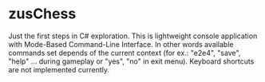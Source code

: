 # zusChess
Just the first steps in C# exploration.
This is lightweight console application with Mode-Based Command-Line Interface. In other words available commands set depends of the current context (for ex.: "e2e4", "save", "help" ... during gameplay or "yes", "no" in exit menu). Keyboard shortcuts are not implemented currently.
